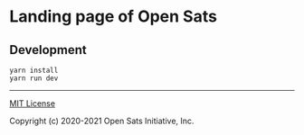 # Landing page of Open Sats

## Development
```
yarn install
yarn run dev
```
----

[MIT License](LICENSE)

Copyright (c) 2020-2021 Open Sats Initiative, Inc.
